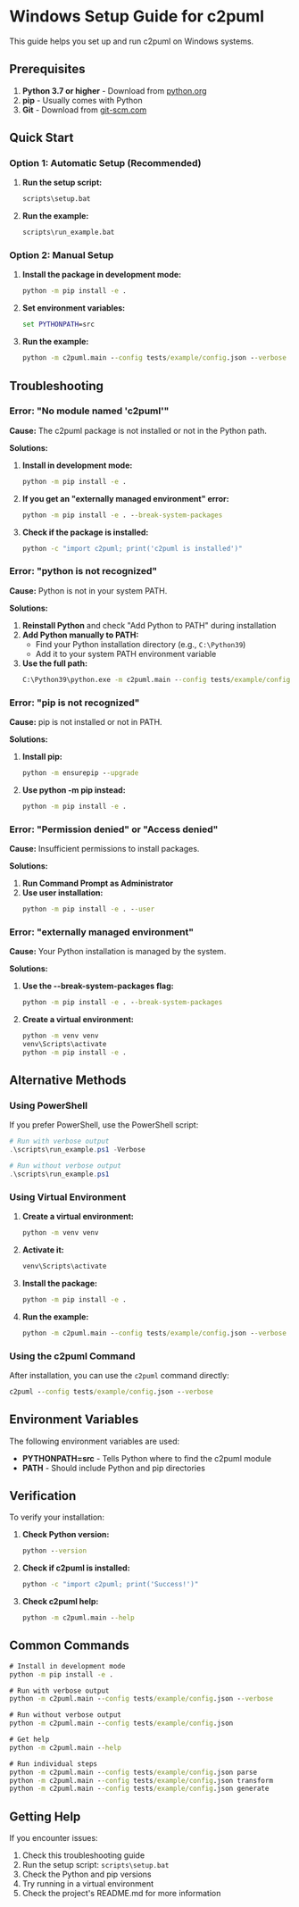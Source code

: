 # Windows Setup Guide for c2puml

This guide helps you set up and run c2puml on Windows systems.

## Prerequisites

1. **Python 3.7 or higher** - Download from [python.org](https://www.python.org/downloads/)
2. **pip** - Usually comes with Python
3. **Git** - Download from [git-scm.com](https://git-scm.com/download/win)

## Quick Start

### Option 1: Automatic Setup (Recommended)

1. **Run the setup script:**
   ```cmd
   scripts\setup.bat
   ```

2. **Run the example:**
   ```cmd
   scripts\run_example.bat
   ```

### Option 2: Manual Setup

1. **Install the package in development mode:**
   ```cmd
   python -m pip install -e .
   ```

2. **Set environment variables:**
   ```cmd
   set PYTHONPATH=src
   ```

3. **Run the example:**
   ```cmd
   python -m c2puml.main --config tests/example/config.json --verbose
   ```

## Troubleshooting

### Error: "No module named 'c2puml'"

**Cause:** The c2puml package is not installed or not in the Python path.

**Solutions:**

1. **Install in development mode:**
   ```cmd
   python -m pip install -e .
   ```

2. **If you get an "externally managed environment" error:**
   ```cmd
   python -m pip install -e . --break-system-packages
   ```

3. **Check if the package is installed:**
   ```cmd
   python -c "import c2puml; print('c2puml is installed')"
   ```

### Error: "python is not recognized"

**Cause:** Python is not in your system PATH.

**Solutions:**

1. **Reinstall Python** and check "Add Python to PATH" during installation
2. **Add Python manually to PATH:**
   - Find your Python installation directory (e.g., `C:\Python39`)
   - Add it to your system PATH environment variable
3. **Use the full path:**
   ```cmd
   C:\Python39\python.exe -m c2puml.main --config tests/example/config.json --verbose
   ```

### Error: "pip is not recognized"

**Cause:** pip is not installed or not in PATH.

**Solutions:**

1. **Install pip:**
   ```cmd
   python -m ensurepip --upgrade
   ```

2. **Use python -m pip instead:**
   ```cmd
   python -m pip install -e .
   ```

### Error: "Permission denied" or "Access denied"

**Cause:** Insufficient permissions to install packages.

**Solutions:**

1. **Run Command Prompt as Administrator**
2. **Use user installation:**
   ```cmd
   python -m pip install -e . --user
   ```

### Error: "externally managed environment"

**Cause:** Your Python installation is managed by the system.

**Solutions:**

1. **Use the --break-system-packages flag:**
   ```cmd
   python -m pip install -e . --break-system-packages
   ```

2. **Create a virtual environment:**
   ```cmd
   python -m venv venv
   venv\Scripts\activate
   python -m pip install -e .
   ```

## Alternative Methods

### Using PowerShell

If you prefer PowerShell, use the PowerShell script:

```powershell
# Run with verbose output
.\scripts\run_example.ps1 -Verbose

# Run without verbose output
.\scripts\run_example.ps1
```

### Using Virtual Environment

1. **Create a virtual environment:**
   ```cmd
   python -m venv venv
   ```

2. **Activate it:**
   ```cmd
   venv\Scripts\activate
   ```

3. **Install the package:**
   ```cmd
   python -m pip install -e .
   ```

4. **Run the example:**
   ```cmd
   python -m c2puml.main --config tests/example/config.json --verbose
   ```

### Using the c2puml Command

After installation, you can use the `c2puml` command directly:

```cmd
c2puml --config tests/example/config.json --verbose
```

## Environment Variables

The following environment variables are used:

- **PYTHONPATH=src** - Tells Python where to find the c2puml module
- **PATH** - Should include Python and pip directories

## Verification

To verify your installation:

1. **Check Python version:**
   ```cmd
   python --version
   ```

2. **Check if c2puml is installed:**
   ```cmd
   python -c "import c2puml; print('Success!')"
   ```

3. **Check c2puml help:**
   ```cmd
   python -m c2puml.main --help
   ```

## Common Commands

```cmd
# Install in development mode
python -m pip install -e .

# Run with verbose output
python -m c2puml.main --config tests/example/config.json --verbose

# Run without verbose output
python -m c2puml.main --config tests/example/config.json

# Get help
python -m c2puml.main --help

# Run individual steps
python -m c2puml.main --config tests/example/config.json parse
python -m c2puml.main --config tests/example/config.json transform
python -m c2puml.main --config tests/example/config.json generate
```

## Getting Help

If you encounter issues:

1. Check this troubleshooting guide
2. Run the setup script: `scripts\setup.bat`
3. Check the Python and pip versions
4. Try running in a virtual environment
5. Check the project's README.md for more information